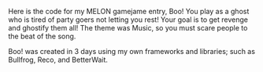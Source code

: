Here is the code for my MELON gamejame entry, Boo! You play as a ghost who is tired of party goers not letting you rest! Your goal is to get revenge and ghostify them all! The theme was Music, so you must scare people to the beat of the song.

Boo! was created in 3 days using my own frameworks and libraries; such as Bullfrog, Reco, and BetterWait.

